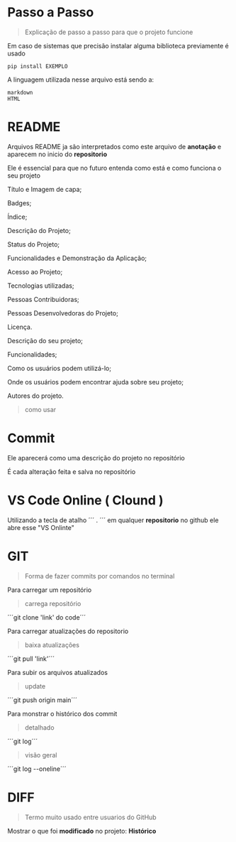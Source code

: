 <h1>Passo a Passo</h1>

> Explicação de passo a passo para que o projeto funcione

Em caso de sistemas que precisão instalar alguma biblioteca previamente é usado

```
pip install EXEMPLO
```

A linguagem utilizada nesse arquivo está sendo a:

```
markdown
HTML
```

# README



Arquivos README ja são interpretados como este arquivo de <b>anotação</b> e aparecem no inicio do <b>repositorio</b>

Ele é essencial para que no futuro entenda como está e como funciona o seu projeto

Título e Imagem de capa;

Badges;

Índice;

Descrição do Projeto;

Status do Projeto;

Funcionalidades e Demonstração da Aplicação;

Acesso ao Projeto;

Tecnologias utilizadas;

Pessoas Contribuidoras;

Pessoas Desenvolvedoras do Projeto;

Licença.

Descrição do seu projeto;

Funcionalidades;

Como os usuários podem utilizá-lo;

Onde os usuários podem encontrar ajuda sobre seu projeto;

Autores do projeto.

> como usar

# Commit

Ele aparecerá como uma descrição do projeto no repositório

É cada alteração feita e salva no repositório

# VS Code Online ( Clound )

Utilizando a tecla de atalho ´´´ . ´´´ em qualquer <b>repositorio</b> no github ele abre esse "VS Onlinte"

# GIT

> Forma de fazer commits por comandos no terminal

Para carregar um repositório 

>carrega repositório

´´´git clone 'link' do code´´´

Para carregar atualizações do repositorio 

>baixa atualizações

´´´git pull 'link'´´´

Para subir os arquivos atualizados 

>update

´´´git push origin main´´´

Para monstrar o histórico dos commit 

>detalhado

´´´git log´´´

>visão geral

´´´git log --oneline´´´

# DIFF

> Termo muito usado entre usuarios do GitHub

Mostrar o que foi <b>modificado</b> no projeto: <b>Histórico</b>
